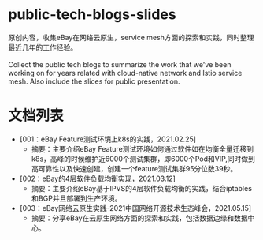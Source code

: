 # public-tech-blogs-slides
原创内容，收集eBay在网络云原生，service mesh方面的探索和实践，同时整理最近几年的工作经验。
<br><br>
Collect the public tech blogs to summarize the work that we've been working on for years related with cloud-native network and Istio service mesh. Also include the slices for public presentation.

# 文档列表

- [001：eBay Feature测试环境上k8s的实践，2021.02.25]
   - 摘要：主要介绍eBay Feature测试环境如何通过软件如在均衡全量迁移到k8s，高峰的时候维护近6000个测试集群，即6000个Pod和VIP,同时做到高可靠性以及快速创建，创建一个feature测试集群95分位数39秒。
- [002：eBay的4层软件负载均衡实现，2021.03.12]
   - 摘要：主要介绍eBay基于IPVS的4层软件负载均衡的实践，结合iptables和BGP并且部署到生产环境。
- [003：eBay网络云原生实践-2021中国网络开源技术生态峰会，2021.05.15]
   - 摘要：分享eBay在云原生网络方面的探索和实践，包括数据边缘和数据中心。
